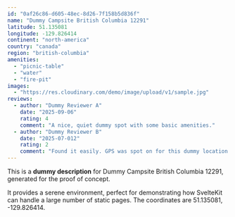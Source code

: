 ```yaml
---
id: "0af26c86-d605-48ec-8d26-7f158b5d836f"
name: "Dummy Campsite British Columbia 12291"
latitude: 51.135081
longitude: -129.826414
continent: "north-america"
country: "canada"
region: "british-columbia"
amenities:
  - "picnic-table"
  - "water"
  - "fire-pit"
images:
  - "https://res.cloudinary.com/demo/image/upload/v1/sample.jpg"
reviews:
  - author: "Dummy Reviewer A"
    date: "2025-09-06"
    rating: 4
    comment: "A nice, quiet dummy spot with some basic amenities."
  - author: "Dummy Reviewer B"
    date: "2025-07-012"
    rating: 2
    comment: "Found it easily. GPS was spot on for this dummy location."
---
```


This is a **dummy description** for Dummy Campsite British Columbia 12291, generated for the proof of concept.

It provides a serene environment, perfect for demonstrating how SvelteKit can handle a large number of static pages. The coordinates are 51.135081, -129.826414.
